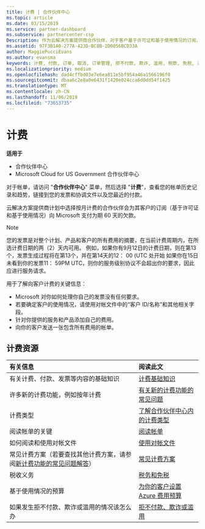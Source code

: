```yaml
---
title: 计费 | 合作伙伴中心
ms.topic: article
ms.date: 03/15/2019
ms.service: partner-dashboard
ms.subservice: partnercenter-csp
Description: 作为云解决方案提供商合作伙伴，对于客户基于许可证和基于使用情况的订阅，你将需要向 Microsoft 支付为期 60 天的欠款。
ms.assetid: 97F3B1A0-277A-423D-BC8B-2D0056BCD33A
author: MaggiePucciEvans
ms.author: evansma
keywords: 计费, 付款, 订单, 取消, 订单管理, 拒不付款, 欺诈, 滥用, 税款, 免税, 对帐文件
ms.localizationpriority: medium
ms.openlocfilehash: dad4cffbd03e7e6ea811e5bf954a46a1566196f0
ms.sourcegitcommit: dbaa6c2e8a0e6431f1420e024cca6d0dd54f1425
ms.translationtype: MT
ms.contentlocale: zh-CN
ms.lasthandoff: 11/06/2019
ms.locfileid: "73653735"
---
```

# <a name="billing"></a>计费

**适用于**

-  合作伙伴中心
-  Microsoft Cloud for US Government 合作伙伴中心
 
 
对于帐单，请访问 "**合作伙伴中心**" 菜单，然后选择 "**计费**"，查看您的帐单历史记录和趋势，链接到您的发票和协调文件以及您最近的付款。

云解决方案提供商计划中选择按月计费的合作伙伴会为其客户的订阅（基于许可证和基于使用情况）向 Microsoft 支付为期 60 天的欠款。

> [!NOTE]  
> 您的发票是对整个计划、产品和客户的所有费用的摘要，在当前计费周期内，在所选计费日期的两（2）天内可用。 例如，如果你有9月12日的计费日期，则在第13个，发票生成过程将在第13个，并在第14天的12： 00 (UTC 处开始 如果你在15日未看到你的发票11： 59PM UTC，则你的服务级别协议不会超出你的要求，因此应进行服务请求。 

用于了解向客户计费的关键信息：

-   Microsoft 对你如何处理你自己的发票没有任何要求。
-   若要确定客户的使用情况，请使用对帐文件中的“客户 ID/名称”和其他相关字段。
-   针对你提供的服务和产品添加自己的费用。
-   向你的客户发送一张包含所有费用的帐单。

## <a name="billing-resources"></a>计费资源
|**有关信息**   |**阅读此文**    |
|:-----------------------------|:-----------------|
|有关计费、付款、发票等内容的基础知识   |[计费基础知识](billing-basics.md)
|许多新的计费功能，例如按年计费   |[有关新的计费功能的常见问题](faq-about-new-billing-features.md)|
|计费类型   |[了解合作伙伴中心内的计费类型](billing-different-types.md)   |
|阅读帐单的关键   |[阅读帐单](read-your-bill.md)   |
|如何阅读和使用对帐文件   |[使用对帐文件](use-the-reconciliation-files.md)|
|常见计费方案（若要查找其他计费方案，请参阅[新计费功能的常见问题解答](faq-about-new-billing-features.md)）|[常见计费方案](common-billing-scenarios.md)|
|税收义务   | [税务和免税](tax-and-tax-exemptions.md)|
|基于使用情况的预算    |[为你的客户设置 Azure 费用预算](set-an-azure-spending-budget-for-your-customers.md)|
|如果发生拒不付款、欺诈或滥用的情况该怎么办   |[拒不付款、欺诈或滥用](non-payment--fraud--or-misuse.md)|




















